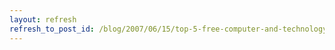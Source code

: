 ```yaml
---
layout: refresh
refresh_to_post_id: /blog/2007/06/15/top-5-free-computer-and-technology-books-lists-for-high-school-and-college-computer-classes/index
---
```

